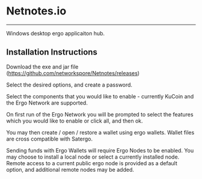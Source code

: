 # Netnotes.io
----
Windows desktop ergo applicaiton hub.

Installation Instructions 
---

Download the exe and jar file (https://github.com/networkspore/Netnotes/releases)

Select the desired options, and create a password. 

Select the components that you would like to enable - currently KuCoin and the Ergo Network are supported.

On first run of the Ergo Network you will be prompted to select the features which you would like to enable or click all, and then ok.

You may then create / open / restore a wallet using ergo wallets. Wallet files are cross compatible with Satergo. 

Sending funds with Ergo Wallets will require Ergo Nodes to be enabled. You may choose to install a local node or select a currently installed node. Remote access to a current public ergo node is provided as a default option, and additional remote nodes may be added.
